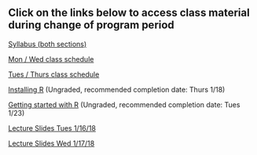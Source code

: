 ## Click on the links below to access class material during change of program period

[Syllabus (both sections)](Syllabus_Spring_2018.md)

[Mon / Wed class schedule](Mon_Wed_Schedule.md)

[Tues / Thurs class schedule](Tues_Thurs_Schedule.md)

[Installing R](R/InstallingR.md)
(Ungraded, recommended completion date: Thurs 1/18)

[Getting started with R](R/GettingStartedwithR.md)
(Ungraded, recommended completion date: Tues 1/23)

[Lecture Slides Tues 1/16/18](Lectures/Lecture20180116Tues.pdf)

[Lecture Slides Wed 1/17/18](Lectures/Lecture20180117Wed.pdf)
